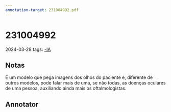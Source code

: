 ```yaml
---
annotation-target: 231004992.pdf
---
```


# 231004992

2024-03-28
tags: [-IA](-IA.md)

## Notas

É um modelo que pega imagens dos olhos do paciente e, diferente de outros modelos, pode falar mais de uma, se não todas, as doenças oculares de uma pessoa, auxiliando ainda mais os oftalmologistas.

## Annotator

